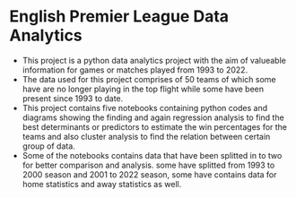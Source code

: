 # English Premier League Data Analytics
<ul>
<li>This project is a python data analytics project with the aim of valueable information for games or matches played from 1993 to 2022. </li>
<li>The data used for this project comprises of 50 teams of which some have are no longer playing in the top flight while some have been present since 1993 to date. </li>
<li>This project contains five notebooks containing python codes and diagrams showing the finding and again regression analysis to find the best determinants or predictors to estimate the win percentages for the teams and also cluster analysis to find the relation between certain group of data.</li>
<li>Some of the notebooks contains data that have been splitted in to two for better comparison and analysis. some have splitted from 1993 to 2000 season and 2001 to 2022 season, some have contains data for home statistics and away statistics as well. </li>
</ul>